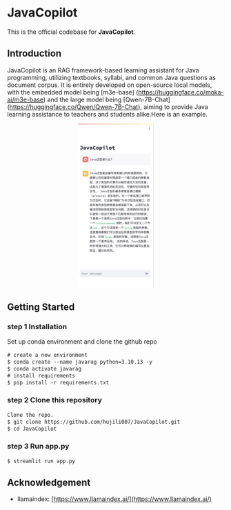 # JavaCopilot

This is the official codebase for **JavaCopilot**.

## Introduction

JavaCopilot is an RAG framework-based learning assistant for Java programming, utilizing textbooks, syllabi, and common Java questions as document corpus. It is entirely developed on open-source local models, with the embedded model being [m3e-base] (https://huggingface.co/moka-ai/m3e-base) and the large model being [Qwen-7B-Chat] (https://huggingface.co/Qwen/Qwen-7B-Chat), aiming to provide Java learning assistance to teachers and students alike.Here is an example.

<p align="center">
  <img src="https://github.com/hujili007/JavaCopilot/blob/dafdaa70f67b1eebc2e01a3fc042b8c5e25e5298/javacopilot.jpeg" alt="GastroBot architecture diagram" border="0" width=35%>
</p>

## Getting Started

### step 1 Installation

Set up conda environment and clone the github repo

```
# create a new environment
$ conda create --name javarag python=3.10.13 -y
$ conda activate javarag
# install requirements
$ pip install -r requirements.txt
```

### step 2 Clone this repository

```
Clone the repo.
$ git clone https://github.com/hujili007/JavaCopilot.git
$ cd JavaCopilot
```

### step 3 Run app.py

```
$ streamlit run app.py
```

## Acknowledgement

- llamaindex: [https://www.llamaindex.ai/](https://www.llamaindex.ai/)